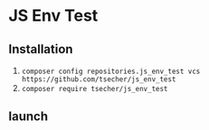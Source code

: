 # JS Env Test

## Installation
 1. `composer config repositories.js_env_test vcs https://github.com/tsecher/js_env_test`
 2. `composer require tsecher/js_env_test`


## launch
